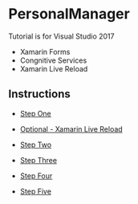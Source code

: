 # PersonalManager


Tutorial is for Visual Studio 2017


* Xamarin Forms
* Congnitive Services
* Xamarin Live Reload


## Instructions

* [Step One](https://github.com/madrvojt/PersonalManager/blob/master/Instructions/Step1-intro+layouts.md)

* [Optional - Xamarin Live Reload](https://github.com/madrvojt/PersonalManager/blob/master/Instructions/LiveReload.md)

* [Step Two](https://github.com/madrvojt/PersonalManager/blob/master/Instructions/Step2-pages+navigations.md)

* [Step Three](https://github.com/madrvojt/PersonalManager/blob/master/Instructions/Step3-lists.md)

* [Step Four](https://github.com/madrvojt/PersonalManager/blob/master/Instructions/Step4-database.md)

* [Step Five](https://github.com/madrvojt/PersonalManager/blob/master/Instructions/Step4-congnitiveservices.md)
